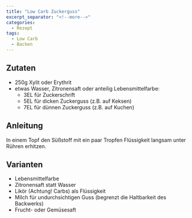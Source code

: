 ```yaml
---
title: "Low Carb Zuckerguss"
excerpt_separator: "<!--more-->"
categories:
  - Rezept
tags:
  - Low Carb
  - Backen
---
```


## Zutaten

* 250g Xylit oder Erythrit
* etwas Wasser, Zitronensaft oder anteilig Lebensmittelfarbe:
   * 3EL für Zuckerschrift
   * 5EL für dicken Zuckerguss (z.B. auf Keksen)
   * 7EL für dünnen Zuckerguss (z.B. auf Kuchen)

## Anleitung

In einem Topf den Süßstoff mit ein paar Tropfen Flüssigkeit langsam unter Rühren erhitzen.

## Varianten
* Lebensmittelfarbe
* Zitronensaft statt Wasser
* Likör (Achtung! Carbs) als Flüssigkeit
* Milch für undurchsichtigen Guss (begrenzt die Haltbarkeit des Backwerks)
* Frucht- oder Gemüsesaft